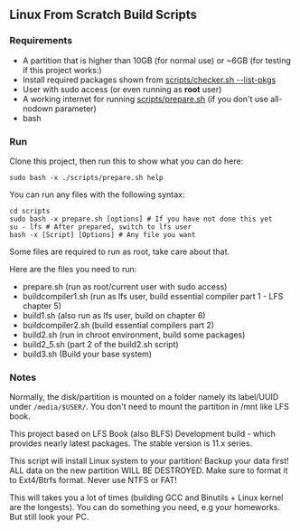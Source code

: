## Linux From Scratch Build Scripts

### Requirements
* A partition that is higher than 10GB (for normal use) or ~6GB (for testing if this project works:)
* Install required packages shown from [scripts/checker.sh --list-pkgs](scripts/checker.sh)
* User with sudo access (or even running as **root** user)
* A working internet for running [scripts/prepare.sh](scripts/prepare.sh) (if you don't use all-nodown parameter)
* bash

### Run
Clone this project, then run this to show what you can do here:
```
sudo bash -x ./scripts/prepare.sh help
```

You can run any files with the following syntax:
```
cd scripts
sudo bash -x prepare.sh [options] # If you have not done this yet
su - lfs # After prepared, switch to lfs user
bash -x [Script] [Options] # Any file you want
```
Some files are required to run as root, take care about that.

Here are the files you need to run:
* prepare.sh (run as root/current user with sudo access)
* buildcompiler1.sh (run as lfs user, build essential compiler part 1 - LFS chapter 5)
* build1.sh (also run as lfs user, build on chapter 6)
* buildcompiler2.sh (build essential compilers part 2)
* build2.sh (run in chroot environment, build some packages)
* build2_5.sh (part 2 of the build2.sh script)
* build3.sh (Build your base system)

### Notes
Normally, the disk/partition is mounted on a folder namely its label/UUID under ```/media/$USER/```. You don't need to mount the partition in /mnt like LFS book.

This project based on LFS Book (also BLFS) Development build - which provides nearly latest packages. The stable version is 11.x series.

This script will install Linux system to your partition! Backup your data first!<br>
ALL data on the new partition WILL BE DESTROYED. Make sure to format it to Ext4/Btrfs format. Never use NTFS or FAT!

This will takes you a lot of times (building GCC and Binutils + Linux kernel are the longests). You can do something you need, e.g your homeworks. But still look your PC.
